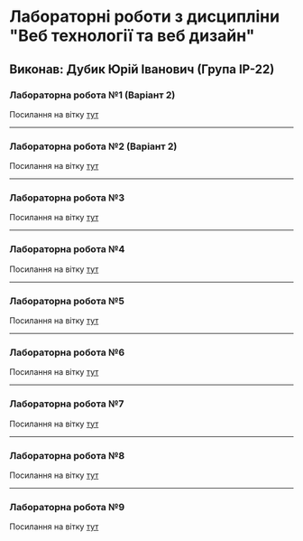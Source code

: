 # Лабораторні роботи з дисципліни "Веб технології та веб дизайн"

## Виконав: Дубик Юрій Іванович (Група ІР-22)

### Лабораторна робота №1 (Варіант 2)
Посилання на вітку [тут](https://github.com/Dubyk-Yura/Web_programming/tree/lab-1)

***
### Лабораторна робота №2 (Варіант 2)
Посилання на вітку [тут](https://github.com/Dubyk-Yura/Web_programming/tree/lab-2)

***
### Лабораторна робота №3
Посилання на вітку [тут](https://github.com/Dubyk-Yura/Web_programming/tree/lab-3)

***
### Лабораторна робота №4
Посилання на вітку [тут](https://github.com/Dubyk-Yura/Web_programming/tree/lab-4)

***
### Лабораторна робота №5 
Посилання на вітку [тут](https://github.com/Dubyk-Yura/Web_programming/tree/lab-5)

***
### Лабораторна робота №6
Посилання на вітку [тут](https://github.com/Dubyk-Yura/Web_programming/tree/lab-6)

***
### Лабораторна робота №7
Посилання на вітку [тут](https://github.com/Dubyk-Yura/Web_programming/tree/lab-7)

***
### Лабораторна робота №8
Посилання на вітку [тут](https://github.com/Dubyk-Yura/Web_programming/tree/lab-8)

***
### Лабораторна робота №9
Посилання на вітку [тут](https://github.com/Dubyk-Yura/Web_programming/tree/lab-9)

